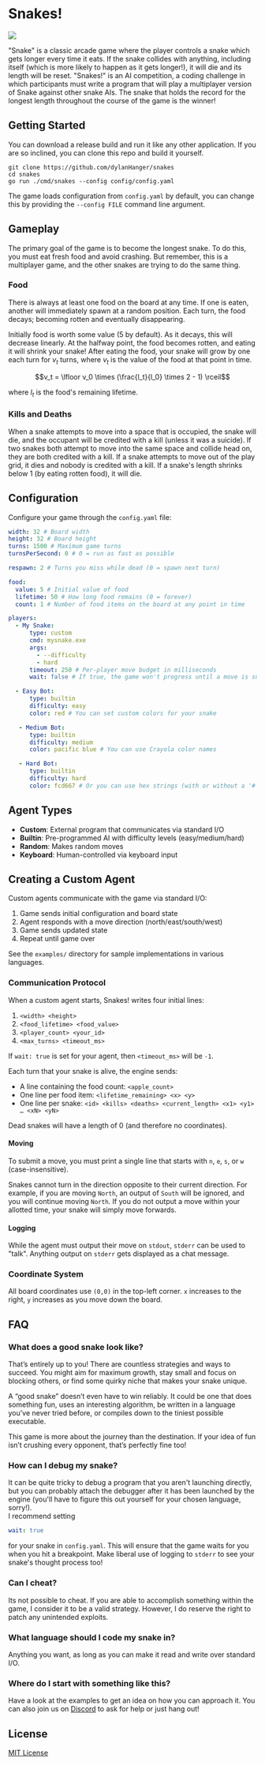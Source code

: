 # Snakes!

[![](https://dcbadge.limes.pink/api/server/zapH4Sz7wH)](https://discord.gg/zapH4Sz7wH)

"Snake" is a classic arcade game where the player controls a snake which gets longer every time it eats. If the snake collides with anything, including itself (which is more likely to happen as it gets longer!), it will die and its length will be reset.
"Snakes!" is an AI competition, a coding challenge in which participants must write a program that will play a multiplayer version of Snake against other snake AIs. The snake that holds the record for the longest length throughout the course of the game is the winner!

## Getting Started

You can download a release build and run it like any other application.
If you are so inclined, you can clone this repo and build it yourself.

```
git clone https://github.com/dylanHanger/snakes
cd snakes
go run ./cmd/snakes --config config/config.yaml
```

The game loads configuration from `config.yaml` by default, you can change this by providing the `--config FILE` command line argument.

## Gameplay

The primary goal of the game is to become the longest snake. To do this, you must eat fresh food and avoid crashing. But remember, this is a multiplayer game, and the other snakes are trying to do the same thing.

### Food

There is always at least one food on the board at any time. If one is eaten, another will immediately spawn at a random position. Each turn, the food decays; becoming rotten and eventually disappearing.

Initially food is worth some value (5 by default). As it decays, this will decrease linearly. At the halfway point, the food becomes rotten, and eating it will shrink your snake! After eating the food, your snake will grow by one each turn for $v_t$ turns, where $v_t$ is the value of the food at that point in time.

```math
v_t = \lfloor v_0 \times (\frac{l_t}{l_0} \times 2 - 1) \rceil
```

where $l_t$ is the food's remaining lifetime.

### Kills and Deaths

When a snake attempts to move into a space that is occupied, the snake will die, and the occupant will be credited with a kill (unless it was a suicide).
If two snakes both attempt to move into the same space and collide head on, they are both credited with a kill.
If a snake attempts to move out of the play grid, it dies and nobody is credited with a kill.
If a snake's length shrinks below 1 (by eating rotten food), it will die.

## Configuration

Configure your game through the `config.yaml` file:

```yaml
width: 32 # Board width
height: 32 # Board height
turns: 1500 # Maximum game turns
turnsPerSecond: 0 # 0 = run as fast as possible

respawn: 2 # Turns you miss while dead (0 = spawn next turn)

food:
  value: 5 # Initial value of food
  lifetime: 50 # How long food remains (0 = forever)
  count: 1 # Number of food items on the board at any point in time

players:
  - My Snake:
      type: custom
      cmd: mysnake.exe
      args:
        - --difficulty
        - hard
      timeout: 250 # Per-player move budget in milliseconds
      wait: false # If true, the game won't progress until a move is submitted by this agent

  - Easy Bot:
      type: builtin
      difficulty: easy
      color: red # You can set custom colors for your snake

   - Medium Bot:
      type: builtin
      difficulty: medium
      color: pacific blue # You can use Crayola color names

   - Hard Bot:
      type: builtin
      difficulty: hard
      color: fcd667 # Or you can use hex strings (with or without a '#')
```

## Agent Types

- **Custom**: External program that communicates via standard I/O
- **Builtin**: Pre-programmed AI with difficulty levels (easy/medium/hard)
- **Random**: Makes random moves
- **Keyboard**: Human-controlled via keyboard input

## Creating a Custom Agent

Custom agents communicate with the game via standard I/O:

1. Game sends initial configuration and board state
2. Agent responds with a move direction (north/east/south/west)
3. Game sends updated state
4. Repeat until game over

See the `examples/` directory for sample implementations in various languages.

### Communication Protocol

When a custom agent starts, Snakes! writes four initial lines:

1. `<width> <height>`
2. `<food_lifetime> <food_value>`
3. `<player_count> <your_id>`
4. `<max_turns> <timeout_ms>`

If `wait: true` is set for your agent, then `<timeout_ms>` will be `-1`.

Each turn that your snake is alive, the engine sends:

- A line containing the food count: `<apple_count>`
- One line per food item: `<lifetime_remaining> <x> <y>`
- One line per snake: `<id> <kills> <deaths> <current_length> <x1> <y1> … <xN> <yN>`

Dead snakes will have a length of 0 (and therefore no coordinates).

#### Moving

To submit a move, you must print a single line that starts with `n`, `e`, `s`, or `w` (case-insensitive).

Snakes cannot turn in the direction opposite to their current direction.
For example, if you are moving `North`, an output of `South` will be ignored, and you will continue moving `North`.
If you do not output a move within your allotted time, your snake will simply move forwards.

#### Logging

While the agent must output their move on `stdout`, `stderr` can be used to "talk".
Anything output on `stderr` gets displayed as a chat message.

### Coordinate System

All board coordinates use `(0,0)` in the top-left corner. `x` increases to the right, `y` increases as you move down the board.

## FAQ

### What does a good snake look like?

That’s entirely up to you! There are countless strategies and ways to succeed. You might aim for maximum growth, stay small and focus on blocking others, or find some quirky niche that makes your snake unique.

A “good snake” doesn’t even have to win reliably. It could be one that does something fun, uses an interesting algorithm, be written in a language you’ve never tried before, or compiles down to the tiniest possible executable.

This game is more about the journey than the destination. If your idea of fun isn’t crushing every opponent, that’s perfectly fine too!

### How can I debug my snake?

It can be quite tricky to debug a program that you aren't launching directly, but you can probably attach the debugger after it has been launched by the engine (you'll have to figure this out yourself for your chosen language, sorry!).\
I recommend setting

```yaml
wait: true
```

for your snake in `config.yaml`. This will ensure that the game waits for you when you hit a breakpoint.
Make liberal use of logging to `stderr` to see your snake's thought process too!

### Can I cheat?

Its not possible to cheat. If you are able to accomplish something within the game, I consider it to be a valid strategy. However, I do reserve the right to patch any unintended exploits.

### What language should I code my snake in?

Anything you want, as long as you can make it read and write over standard I/O.

### Where do I start with something like this?

Have a look at the examples to get an idea on how you can approach it.
You can also join us on [Discord](https://discord.gg/zapH4Sz7wH) to ask for help or just hang out!

## License

[MIT License](LICENSE)
